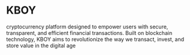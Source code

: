 # KBOY
 cryptocurrency platform designed to empower users with secure, transparent, and efficient financial transactions. Built on blockchain technology, KBOY aims to revolutionize the way we transact, invest, and store value in the digital age

